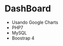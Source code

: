 # DashBoard
* Usando Google Charts
* PHP7
* MySQL
* Boostrap 4

<div class="container-fluid" style="text-align: center">
<img href="dashboard.png">
</div>
